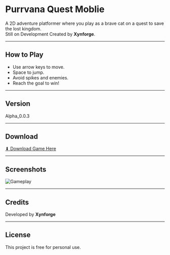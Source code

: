 # Purrvana Quest Moblie
A 2D adventure platformer where you play as a brave cat on a quest to save the lost kingdom.  
Still on Development
Created by **Xynforge**.

---

## How to Play
- Use arrow keys to move.  
- Space to jump.  
- Avoid spikes and enemies. 
- Reach the goal to win!  

---

## Version
Alpha_0.0.3

---

## Download  
[⬇ Download Game Here](https://drive.google.com/file/d/1lOj0_RnQ9Y39hX-J5TsegG6bGmfyRBDn/view?usp=sharing)

---

## Screenshots  
![Gameplay](screenshot.png)

---

## Credits  
Developed by **Xynforge**

---

## License  
This project is free for personal use.
